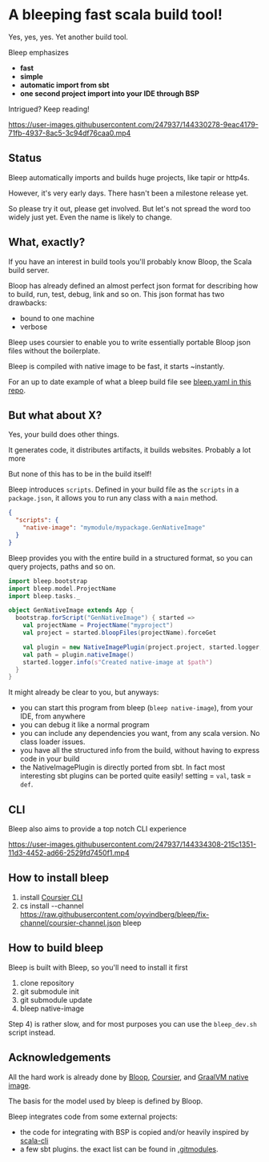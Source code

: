 # A bleeping fast scala build tool!

Yes, yes, yes. Yet another build tool. 

Bleep emphasizes 
- **fast**
- **simple**
- **automatic import from sbt**
- **one second project import into your IDE through BSP**

Intrigued? Keep reading!


https://user-images.githubusercontent.com/247937/144330278-9eac4179-71fb-4937-8ac5-3c94df76caa0.mp4


## Status

Bleep automatically imports and builds huge projects, like tapir or http4s. 

However, it's very early days. There hasn't been a milestone release yet. 

So please try it out, please get involved. But let's not spread the word too widely just yet. 
Even the name is likely to change.

## What, exactly?

If you have an interest in build tools you'll probably know Bloop, the Scala build server.

Bloop has already defined an almost perfect json format for describing how to build, run, test, debug, link and so on.
This json format has two drawbacks:
- bound to one machine
- verbose

Bleep uses coursier to enable you to write essentially portable Bloop json files without the boilerplate.

Bleep is compiled with native image to be fast, it starts ~instantly.

For an up to date example of what a bleep build file see [bleep.yaml in this repo](./bleep.yaml).

## But what about X?

Yes, your build does other things. 

It generates code, it distributes artifacts, it builds websites. Probably a lot more

But none of this has to be in the build itself!

Bleep introduces `scripts`. 
Defined in your build file as the `scripts` in a `package.json`, it allows you to run any class with a `main` method.
```json
{
  "scripts": {
    "native-image": "mymodule/mypackage.GenNativeImage"
  }
}
```

Bleep provides you with the entire build in a structured format, so you can query projects,
paths and so on.

```scala
import bleep.bootstrap
import bleep.model.ProjectName
import bleep.tasks._

object GenNativeImage extends App {
  bootstrap.forScript("GenNativeImage") { started =>
    val projectName = ProjectName("myproject")
    val project = started.bloopFiles(projectName).forceGet

    val plugin = new NativeImagePlugin(project.project, started.logger, nativeImageOptions = List("--no-fallback", "-H:+ReportExceptionStackTraces"))
    val path = plugin.nativeImage()
    started.logger.info(s"Created native-image at $path")
  }
}
```

It might already be clear to you, but anyways:

- you can start this program from bleep (`bleep native-image`), from your IDE, from anywhere
- you can debug it like a normal program
- you can include any dependencies you want, from any scala version. No class loader issues.
- you have all the structured info from the build, without having to express code in your build
- the NativeImagePlugin is directly ported from sbt. In fact most interesting sbt plugins can be ported quite easily! setting = `val`, task = `def`.

## CLI

Bleep also aims to provide a top notch CLI experience


https://user-images.githubusercontent.com/247937/144334308-215c1351-11d3-4452-ad66-2529fd7450f1.mp4

## How to install bleep

1) install [Coursier CLI](https://get-coursier.io)
2) cs install --channel https://raw.githubusercontent.com/oyvindberg/bleep/fix-channel/coursier-channel.json bleep

## How to build bleep

Bleep is built with Bleep, so you'll need to install it first

1) clone repository
2) git submodule init
3) git submodule update
4) bleep native-image

Step 4) is rather slow, and for most purposes you can use the `bleep_dev.sh` script instead.

## Acknowledgements

All the hard work is already done by 
[Bloop](https://github.com/scalacenter/bloop),
[Coursier](https://github.com/coursier/coursier),
and [GraalVM native image](https://www.graalvm.org/reference-manual/native-image/).

The basis for the model used by bleep is defined by Bloop.

Bleep integrates code from some external projects:

- the code for integrating with BSP is copied and/or heavily inspired by [scala-cli](https://github.com/VirtusLab/scala-cli)
- a few sbt plugins. the exact list can be found in [.gitmodules](./.gitmodules).
